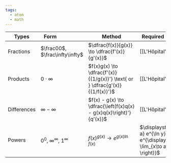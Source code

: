 ```yaml
---
tags:
  - atom
  - math
---
```


| Types       | Form$\hspace{4em}$                 | Method                                                                       | Required Knowledge                                                                                 |
| ----------- | ---------------------------------- | ---------------------------------------------------------------------------- | -------------------------------------------------------------------------------------------------- |
| Fractions   | $\frac00$, $\frac\infty\infty$     | $\dfrac{f(x)}{g(x)} \to \dfrac{f'(x)}{g'(x)}$                                | [[L'Hôpital's Rule]]                                                                               |
| Products    | $0\cdot\infty$                     | $f(x)g(x) \to \dfrac{f'(x)}{(1/g(x))'} \text{ or } \dfrac{g'(x)}{(1/f(x))'}$ | [[L'Hôpital's Rule]]                                                                               |
| Differences | $\infty-\infty$                    | $f(x) - g(x) \to \dfrac{\left(f(x)q(x) - g(x)q(x)\right)'}{q'(x)}$           | [[L'Hôpital's Rule]]                                                                               |
| Powers      | $0^0$, $\infty^\infty$, $1^\infty$ | ${f(x)}^{g(x)} \to e^{g(x)\ln f(x)}$                                         | $\displaystyle\lim_{x\to a} e^{\ln y} = e^{\displaystyle\tiny \lim_{x\to a} \left( \ln y \right)}$ |
